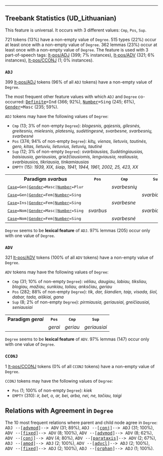 

--------------------------------------------------------------------------------

## Treebank Statistics (UD_Lithuanian)

This feature is universal.
It occurs with 3 different values: `Cmp`, `Pos`, `Sup`.

721 tokens (13%) have a non-empty value of `Degree`.
515 types (22%) occur at least once with a non-empty value of `Degree`.
362 lemmas (23%) occur at least once with a non-empty value of `Degree`.
The feature is used with 3 part-of-speech tags: [lt-pos/ADJ]() (399; 7% instances), [lt-pos/ADV]() (321; 6% instances), [lt-pos/CCONJ]() (1; 0% instances).

### `ADJ`

399 [lt-pos/ADJ]() tokens (96% of all `ADJ` tokens) have a non-empty value of `Degree`.

The most frequent other feature values with which `ADJ` and `Degree` co-occurred: <tt><a href="Definite.html">Definite</a>=Ind</tt> (366; 92%), <tt><a href="Number.html">Number</a>=Sing</tt> (245; 61%), <tt><a href="Gender.html">Gender</a>=Masc</tt> (235; 59%).

`ADJ` tokens may have the following values of `Degree`:

* `Cmp` (13; 3% of non-empty `Degree`): <em>blogesnis, gajesnis, gilesnės, greitesniu, mielesnis, platesnių, sudėtingesnė, svarbesne, svarbesnių, svarbesnė</em>
* `Pos` (374; 94% of non-empty `Degree`): <em>kitų, vienas, lietuvis, tautinės, gero, kitas, lietuviu, lietuvius, lietuvių, tautinė</em>
* `Sup` (12; 3% of non-empty `Degree`): <em>svarbiausias, Sudėtingiausias, baisiausia, geriausias, griežčiausiomis, lengviausia, realiausia, svarbiausios, tikriausia, tinkamiausias</em>
* `EMPTY` (15): <em>1939, XIX, šiaip, 1941, 1944, 1961, 2002, 25, 423, XX</em>

<table>
  <tr><th>Paradigm <i>svarbus</i></th><th><tt>Pos</tt></th><th><tt>Cmp</tt></th><th><tt>Sup</tt></th></tr>
  <tr><td><tt><a href="Case.html">Case</a>=Gen|<a href="Gender.html">Gender</a>=Masc|<a href="Number.html">Number</a>=Plur</tt></td><td></td><td><em>svarbesnių</em></td><td></td></tr>
  <tr><td><tt><a href="Case.html">Case</a>=Gen|<a href="Gender.html">Gender</a>=Fem|<a href="Number.html">Number</a>=Sing</tt></td><td></td><td></td><td><em>svarbiausios</em></td></tr>
  <tr><td><tt><a href="Case.html">Case</a>=Ins|<a href="Gender.html">Gender</a>=Fem|<a href="Number.html">Number</a>=Sing</tt></td><td></td><td><em>svarbesne</em></td><td></td></tr>
  <tr><td><tt><a href="Case.html">Case</a>=Nom|<a href="Gender.html">Gender</a>=Masc|<a href="Number.html">Number</a>=Sing</tt></td><td><em>svarbus</em></td><td></td><td><em>svarbiausias</em></td></tr>
  <tr><td><tt><a href="Case.html">Case</a>=Nom|<a href="Gender.html">Gender</a>=Fem|<a href="Number.html">Number</a>=Sing</tt></td><td></td><td><em>svarbesnė</em></td><td></td></tr>
</table>

`Degree` seems to be **lexical feature** of `ADJ`. 97% lemmas (205) occur only with one value of `Degree`.

### `ADV`

321 [lt-pos/ADV]() tokens (100% of all `ADV` tokens) have a non-empty value of `Degree`.

`ADV` tokens may have the following values of `Degree`:

* `Cmp` (31; 10% of non-empty `Degree`): <em>vėliau, daugiau, labiau, tiksliau, blogiau, mažiau, sunkiau, toliau, anksčiau, geriau</em>
* `Pos` (282; 88% of non-empty `Degree`): <em>tik, dar, šiandien, taip, visada, šiol, dabar, tada, aiškiai, gana</em>
* `Sup` (8; 2% of non-empty `Degree`): <em>pirmiausia, geriausiai, greičiausiai, seniausiai</em>

<table>
  <tr><th>Paradigm <i>gerai</i></th><th><tt>Pos</tt></th><th><tt>Cmp</tt></th><th><tt>Sup</tt></th></tr>
  <tr><td><tt></tt></td><td><em>gerai</em></td><td><em>geriau</em></td><td><em>geriausiai</em></td></tr>
</table>

`Degree` seems to be **lexical feature** of `ADV`. 97% lemmas (147) occur only with one value of `Degree`.

### `CCONJ`

1 [lt-pos/CCONJ]() tokens (0% of all `CCONJ` tokens) have a non-empty value of `Degree`.

`CCONJ` tokens may have the following values of `Degree`:

* `Pos` (1; 100% of non-empty `Degree`): <em>kiek</em>
* `EMPTY` (310): <em>ir, bet, o, ar, bei, arba, nei, ne, tačiau, taigi</em>

## Relations with Agreement in `Degree`

The 10 most frequent relations where parent and child node agree in `Degree`:
<tt>ADJ --[<a href="../dep/advmod.html">advmod</a>]--> ADV</tt> (31; 89%),
<tt>ADJ --[<a href="../dep/conj.html">conj</a>]--> ADJ</tt> (31; 100%),
<tt>ADV --[<a href="../dep/fixed.html">fixed</a>]--> ADV</tt> (8; 100%),
<tt>ADV --[<a href="../dep/advmod.html">advmod</a>]--> ADV</tt> (8; 62%),
<tt>ADV --[<a href="../dep/conj.html">conj</a>]--> ADV</tt> (4; 80%),
<tt>ADV --[<a href="../dep/parataxis.html">parataxis</a>]--> ADV</tt> (2; 67%),
<tt>ADJ --[<a href="../dep/amod.html">amod</a>]--> ADJ</tt> (2; 100%),
<tt>ADV --[<a href="../dep/advcl.html">advcl</a>]--> ADJ</tt> (2; 100%),
<tt>ADV --[<a href="../dep/fixed.html">fixed</a>]--> ADJ</tt> (2; 100%),
<tt>ADJ --[<a href="../dep/orphan.html">orphan</a>]--> ADJ</tt> (1; 100%).

